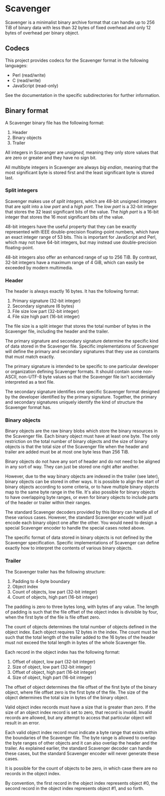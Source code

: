 # Scavenger

Scavenger is a minimalist binary archive format that can handle up to 256 TiB of binary data with less than 32 bytes of fixed overhead and only 12 bytes of overhead per binary object.

## Codecs

This project provides codecs for the Scavenger format in the following languages:

- Perl (read/write)
- C (read/write)
- JavaScript (read-only)

See the documentation in the specific subdirectories for further information.

## Binary format

A Scavenger binary file has the following format:

1. Header
2. Binary objects
3. Trailer

All integers in Scavenger are _unsigned,_ meaning they only store values that are zero or greater and they have no sign bit.

All multibyte integers in Scavenger are always _big endian_, meaning that the most significant byte is stored first and the least significant byte is stored last.

### Split integers

Scavenger makes use of _split integers_, which are 48-bit unsigned integers that are split into a _low part_ and a _high part_.  The _low part_ is a 32-bit integer that stores the 32 least significant bits of the value.  The _high part_ is a 16-bit integer that stores the 16 most significant bits of the value.

48-bit integers have the useful property that they can be exactly represented with IEEE double-precision floating-point numbers, which have an exact integer range of 53 bits.  This is important for JavaScript and Perl, which may not have 64-bit integers, but may instead use double-precision floating-point.

48-bit integers also offer an enhanced range of up to 256 TiB.  By contrast, 32-bit integers have a maximum range of 4 GiB, which can easily be exceeded by modern multimedia.

### Header

The header is always exactly 16 bytes.  It has the following format:

1. Primary signature (32-bit integer)
2. Secondary signature (6 bytes)
3. File size low part (32-bit integer)
4. File size high part (16-bit integer)

The file size is a split integer that stores the total number of bytes in the Scavenger file, including the header and the trailer.

The primary signature and secondary signature determine the specific kind of data stored in the Scavenger file.  Specific implementations of Scavenger will define the primary and secondary signatures that they use as constants that must match exactly.

The primary signature is intended to be specific to one particular developer or organization defining Scavenger formats.  It should contain some non-ASCII, non-UTF-8 byte values so that the Scavenger file isn't accidentally interpreted as a text file.

The secondary signature identifies one specific Scavenger format designed by the developer identified by the primary signature.  Together, the primary and secondary signatures uniquely identify the kind of structure the Scavenger format has.

### Binary objects

Binary objects are the raw binary blobs which store the binary resources in the Scavenger file.  Each binary object must have at least one byte.  The only restriction on the total number of binary objects and the size of binary objects is that the total size of the Scavenger file when the header and trailer are added must be at most one byte less than 256 TiB.

Binary objects do not have any sort of header and do not need to be aligned in any sort of way.  They can just be stored one right after another.

However, due to the way binary objects are indexed in the trailer (see later), binary objects can be stored in other ways.  It is possible to align the start of binary objects according to some criteria, or to have multiple binary objects map to the same byte range in the file.  It's also possible for binary objects to have overlapping byte ranges, or even for binary objects to include parts of the header or trailer within their ranges.

The standard Scavenger decoders provided by this library can handle all of these various cases.  However, the standard Scavenger encoder will just encode each binary object one after the other.  You would need to design a special Scavenger encoder to handle the special cases noted above.

The specific format of data stored in binary objects is not defined by the Scavenger specification.  Specific implementations of Scavenger can define exactly how to interpret the contents of various binary objects.

### Trailer

The Scavenger trailer has the following structure:

1. Padding to 4-byte boundary
2. Object index
3. Count of objects, low part (32-bit integer)
4. Count of objects, high part (16-bit integer)

The padding is zero to three bytes long, with bytes of any value.  The length of padding is such that the file offset of the object index is divisible by four, when the first byte of the file is file offset zero.

The count of objects determines the total number of objects defined in the object index.  Each object requires 12 bytes in the index.  The count must be such that the total length of the trailer added to the 16 bytes of the header must not exceed the total length in bytes of the whole Scavenger file.

Each record in the object index has the following format:

1. Offset of object, low part (32-bit integer)
2. Size of object, low part (32-bit integer)
3. Offset of object, high part (16-bit integer)
4. Size of object, high part (16-bit integer)

The offset of object determines the file offset of the first byte of the binary object, where file offset zero is the first byte of the file.  The size of the object determines the total size in bytes of the binary object.

Valid object index records must have a size that is greater than zero.  If the size of an object index record is set to zero, that record is invalid.  Invalid records are allowed, but any attempt to access that particular object will result in an error.

Each valid object index record must indicate a byte range that exists within the boundaries of the Scavenger file.  The byte range is allowed to overlap the byte ranges of other objects and it can also overlap the header and the trailer.  As explained earlier, the standard Scavenger decoder can handle these cases, but the standard Scavenger encoder will never generate these cases.

It is possible for the count of objects to be zero, in which case there are no records in the object index.

By convention, the first record in the object index represents object #0, the second record in the object index represents object #1, and so forth.
